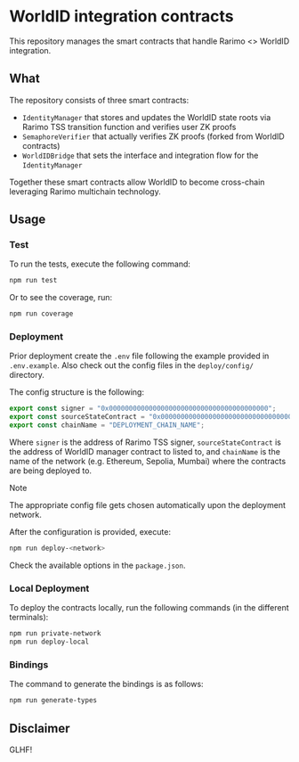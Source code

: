 # WorldID integration contracts

This repository manages the smart contracts that handle Rarimo <> WorldID integration.

## What

The repository consists of three smart contracts:

- `IdentityManager` that stores and updates the WorldID state roots via Rarimo TSS transition function and verifies user ZK proofs
- `SemaphoreVerifier` that actually verifies ZK proofs (forked from WorldID contracts)
- `WorldIDBridge` that sets the interface and integration flow for the `IdentityManager`

Together these smart contracts allow WorldID to become cross-chain leveraging Rarimo multichain technology.

## Usage

### Test

To run the tests, execute the following command:

```bash
npm run test
```

Or to see the coverage, run:

```bash
npm run coverage
```

### Deployment

Prior deployment create the `.env` file following the example provided in `.env.example`. Also check out the config files in the `deploy/config/` directory.

The config structure is the following:

```ts
export const signer = "0x0000000000000000000000000000000000000000";
export const sourceStateContract = "0x0000000000000000000000000000000000000000";
export const chainName = "DEPLOYMENT_CHAIN_NAME";
```

Where `signer` is the address of Rarimo TSS signer, `sourceStateContract` is the address of WorldID manager contract to listed to, and `chainName` is the name of the network (e.g. Ethereum, Sepolia, Mumbai) where the contracts are being deployed to.

> [!NOTE]
> The appropriate config file gets chosen automatically upon the deployment network.

After the configuration is provided, execute:

```bash
npm run deploy-<network>
```

Check the available options in the `package.json`.

### Local Deployment

To deploy the contracts locally, run the following commands (in the different terminals):

```bash
npm run private-network
npm run deploy-local
```

### Bindings

The command to generate the bindings is as follows:

```bash
npm run generate-types
```

## Disclaimer

GLHF!
